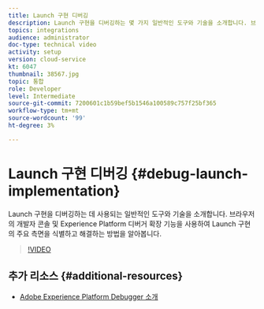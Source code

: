 ```yaml
---
title: Launch 구현 디버깅
description: Launch 구현을 디버깅하는 몇 가지 일반적인 도구와 기술을 소개합니다. 브라우저의 개발자 콘솔 및 Experience Platform 디버거 확장 기능을 사용하여 Launch 구현의 주요 측면을 식별하고 해결하는 방법을 알아봅니다.
topics: integrations
audience: administrator
doc-type: technical video
activity: setup
version: cloud-service
kt: 6047
thumbnail: 38567.jpg
topic: 통합
role: Developer
level: Intermediate
source-git-commit: 7200601c1b59bef5b1546a100589c757f25bf365
workflow-type: tm+mt
source-wordcount: '99'
ht-degree: 3%

---
```



# Launch 구현 디버깅 {#debug-launch-implementation}

Launch 구현을 디버깅하는 데 사용되는 일반적인 도구와 기술을 소개합니다. 브라우저의 개발자 콘솔 및 Experience Platform 디버거 확장 기능을 사용하여 Launch 구현의 주요 측면을 식별하고 해결하는 방법을 알아봅니다.

>[!VIDEO](https://video.tv.adobe.com/v/38567?quality=12&learn=on)

## 추가 리소스 {#additional-resources}

* [Adobe Experience Platform Debugger 소개](https://experienceleague.adobe.com/docs/debugger-learn/tutorials/experience-platform-debugger/introduction-to-the-experience-platform-debugger.html)
